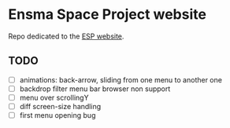 # Ensma Space Project website

Repo dedicated to the [ESP website](https://esp.ensma.fr/).

## TODO
- [ ] animations: back-arrow, sliding from one menu to another one
- [ ] backdrop filter menu bar browser non support
- [ ] menu over scrollingY
- [ ] diff screen-size handling
- [ ] first menu opening bug
